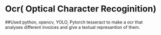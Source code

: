 # Ocr( Optical Character Recoginition)
##Used python, opencv, YOLO, Pytorch tesseract to make a ocr that analyses different invoices and give a textual represantion of them.
